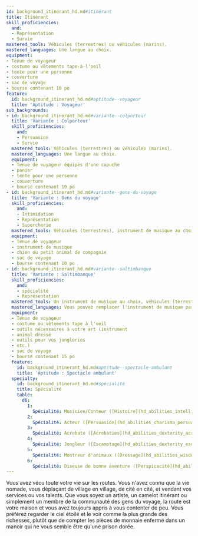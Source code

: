 ```yaml
---
id: background_itinerant_hd.md#itinérant
title: Itinérant
skill_proficiencies:
  and:
  - Représentation
  - Survie
mastered_tools: Véhicules (terrestres) ou véhicules (marins).
mastered_languages: Une langue au choix.
equipment:
- Tenue de voyageur
- costume ou vêtements tape-à-l'oeil
- tente pour une personne
- couverture
- sac de voyage
- bourse contenant 10 po
feature:
  id: background_itinerant_hd.md#aptitude--voyageur
  title: 'Aptitude : Voyageur'
sub_backgrounds:
- id: background_itinerant_hd.md#variante--colporteur
  title: 'Variante : Colporteur'
  skill_proficiencies:
    and:
    - Persuasion
    - Survie
  mastered_tools: Véhicules (terrestres) ou véhicules (marins).
  mastered_languages: Une langue au choix.
  equipment:
  - Tenue de voyageur équipés d'une capuche
  - panier
  - tente pour une personne
  - couverture
  - bourse contenant 10 po
- id: background_itinerant_hd.md#variante--gens-du-voyage
  title: 'Variante : Gens du voyage'
  skill_proficiencies:
    and:
    - Intimidation
    - Représentation
    - Supercherie
  mastered_tools: Véhicules (terrestres), instrument de musique au choix.
  equipment:
  - Tenue de voyageur
  - instrument de musique
  - chien ou petit animal de compagnie
  - sac de voyage
  - bourse contenant 10 po
- id: background_itinerant_hd.md#variante--saltimbanque
  title: 'Variante : Saltimbanque'
  skill_proficiencies:
    and:
    - spécialité
    - Représentation
  mastered_tools: Un instrument de musique au choix, véhicules (terrestres).
  mastered_languages: Vous pouvez remplacer l'instrument de musique par une langue au choix.
  equipment:
  - Tenue de voyageur
  - costume ou vêtements tape à l'oeil
  - outils nécessaires à votre art (instrument
  - animal dressé
  - outils pour vos jongleries
  - etc.)
  - sac de voyage
  - bourse contenant 15 po
  feature:
    id: background_itinerant_hd.md#aptitude--spectacle-ambulant
    title: 'Aptitude : Spectacle ambulant'
  specialty:
    id: background_itinerant_hd.md#spécialité
    title: Spécialité
    table:
      d6:
        1:
          Spécialité: Musicien/Conteur ([Histoire](hd_abilities_intelligence_histoire.md) ou [Religion](hd_abilities_intelligence_religion.md))
        2:
          Spécialité: Acteur ([Persuasion](hd_abilities_charisma_persuasion.md) ou [Supercherie](hd_abilities_charisma_supercherie.md))
        3:
          Spécialité: Acrobate ([Acrobaties](hd_abilities_dexterity_acrobaties.md))
        4:
          Spécialité: Jongleur ([Escamotage](hd_abilities_dexterity_escamotage.md))
        5:
          Spécialité: Montreur d'animaux ([Dressage](hd_abilities_wisdom_dressage.md))
        6:
          Spécialité: Diseuse de bonne aventure ([Perspicacité](hd_abilities_wisdom_perspicacite.md))
---
```


Vous avez vécu toute votre vie sur les routes. Vous n'avez connu que la vie nomade, vous déplaçant de village en village, de cité en cité, et vendant vos services ou vos talents. Que vous soyez un artiste, un camelot itinérant ou simplement un membre de la communauté des gens du voyage, la route est votre maison et vous avez toujours appris à vous contenter de peu. Vous préférez regarder le ciel étoilé et le voir comme la plus grande des richesses, plutôt que de compter les pièces de monnaie enfermé dans un manoir qui ne vous semble être qu'une prison dorée.

